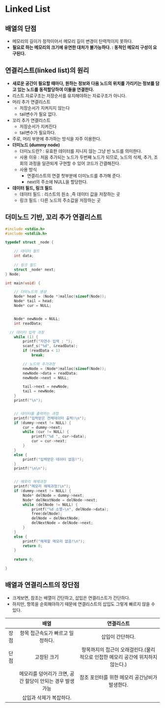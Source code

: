 # Linked List

## 배열의 단점
  - 메모리의 길이가 정적이어서 메모리 길이 변경이 탄력적이지 못하다.
  - **필요로 하는 메모리의 크기에 유연한 대처가 불가능하다. : 동적인 메모리 구성이 요구된다.**
  
## 연결리스트(linked list)의 원리
  - **새로운 공간이 필요할 때마다, 원하는 정보와 다음 노드의 위치를 가리키는 정보를 담고 있는 노드를 동적할당하여 이들을 연결한다.**
  - 리스트 자료구조는 저장순서를 유지해야하는 자료구조가 아니다.
  - 머리 추가 연결리스트
    - 저장순서가 지켜지지 않는다
    - tail변수가 필요 없다.
  - 꼬리 추가 연결리스트
    - 저장순서가 지켜진다
    - tail변수가 필요하다.
  - 주로, 머리 부분에 추가하는 방식을 자주 이용한다.
  - **더미노드 (dummy node)**
    - 더미노드란? : 유효한 데이터를 지니지 않는 그냥 빈 노드를 의미한다.
    - 사용 이유 : 처음 추가되는 노드가 두번째 노드가 되므로, 노드의 삭제, 추가, 조회의 과정을 일관되게 구현할 수 있어 코드가 간결해진다.
    - 사용 방식
      - 연결리스트의 연결 첫부분에 더미노드를 추가해 준다.
      - next의 주소에 NULL을 할당한다.
  - **데이터 필드, 링크 필드**
    - 데이터 필드 : 리스트의 원소 ,즉 데이터 값을 저장하는 곳
    - 링크 필드 : 다른 노드의 주소값을 저장하는 곳
  
## 더미노드 기반, 꼬리 추가 연결리스트

```cpp
#include <stdio.h>
#include <stdlib.h>

typedef struct _node {

    // 데이터 필드
	int data;
	
	// 링크 필드
	struct _node* next;
} Node;

int main(void) {

	// 더미노드의 생성
	Node* head = (Node *)malloc(sizeof(Node));
	Node* tail = head;
	Node* cur = NULL;


	Node* newNode = NULL;
	int readData;

  // 데이터 입력 과정
	while (1) {
		printf("자연수 입력 : ");
		scanf_s("%d", &readData);
		if (readData < 1)
			break;

		// 노드의 추가과정
		newNode = (Node*)malloc(sizeof(Node));
		newNode->data = readData;
		newNode->next = NULL;

		tail->next = newNode;
		tail = newNode;
	}
	printf("\n");


	// 데이터를 출력하는 과정
	printf("입력받은 전체데이터 출력!\n");
	if (dummy->next != NULL) {
		cur = dummy->next;
		while (cur != NULL) {
			printf("%d ", cur->data);
			cur = cur->next;
		}
	}
	else {
		printf("입력받은 데이터 없음!");
	}
	printf("\n\n");


	// 메모리 해제과정
	printf("메모리 해제과정!\n");
	if (dummy->next != NULL) {
		Node* delNode = dummy->next;
		Node* delNextNode = delNode->next;
		while (delNode != NULL) {
			printf("%d 소멸~\n", delNode->data);
			free(delNode);
			delNode = delNextNode;
			delNextNode = delNode->next;
		}
	}
	else {
		printf("해제할 메모리 없음!\n");
		return 0;
	}
	
	return 0;

}
```

## 배열과 연결리스트의 장단점
  - 크게보면, 참조는 배열이 간단하고, 삽입은 연결리스트가 간단하다.
  - 하지만, 항목을 순회해야하기 때문에 연결리스트의 삽입도 그렇게 빠르지 않을 수 있다. 
  
  ||배열|연결리스트|
  |:---:|:---:|:---:|
  |장점|항목 접근속도가 빠르고 일정하다.|삽입이 간단하다.|
  |단점|고정된 크기|항목까지의 접근이 오래걸린다.(물리적으로 인접한 메모리 공간에 위치하지 않는다.)|
  ||메모리를 덩어리가 크면, 공간 할당이 안되는 경우 발생 가능|참조 포인터를 위한 메모리 공간낭비가 발생한다.|
  ||삽입과 삭제가 복잡하다.||